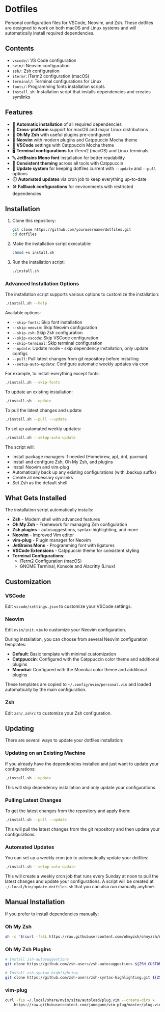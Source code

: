 # Dotfiles

Personal configuration files for VSCode, Neovim, and Zsh. These dotfiles are designed to work on both macOS and Linux systems and will automatically install required dependencies.

## Contents

- `vscode/`: VS Code configuration
- `nvim/`: Neovim configuration
- `zsh/`: Zsh configuration
- `iterm/`: iTerm2 configuration (macOS)
- `terminal/`: Terminal configurations for Linux
- `fonts/`: Programming fonts installation scripts
- `install.sh`: Installation script that installs dependencies and creates symlinks

## Features

- 🚀 **Automatic installation** of all required dependencies
- 🔄 **Cross-platform** support for macOS and major Linux distributions
- 🧩 **Oh My Zsh** with useful plugins pre-configured
- 🎨 **Neovim** with modern plugins and Catppuccin Mocha theme
- 🧰 **VSCode** settings with Catppuccin Mocha theme
- 🖥️ **Terminal configurations** for iTerm2 (macOS) and Linux terminals
- 🔤 **JetBrains Mono font** installation for better readability
- 🌈 **Consistent theming** across all tools with Catppuccin
- 🔁 **Update system** for keeping dotfiles current with `--update` and `--pull` options
- ⏱️ **Automated updates** via cron job to keep everything up-to-date
- 🛠️ **Fallback configurations** for environments with restricted dependencies

## Installation

1. Clone this repository:
   ```bash
   git clone https://github.com/yourusername/dotfiles.git
   cd dotfiles
   ```

2. Make the installation script executable:
   ```bash
   chmod +x install.sh
   ```

3. Run the installation script:
   ```bash
   ./install.sh
   ```

### Advanced Installation Options

The installation script supports various options to customize the installation:

```bash
./install.sh --help
```

Available options:
- `--skip-fonts`: Skip font installation
- `--skip-neovim`: Skip Neovim configuration
- `--skip-zsh`: Skip Zsh configuration
- `--skip-vscode`: Skip VSCode configuration
- `--skip-terminal`: Skip terminal configuration
- `--update`: Update mode - skip dependency installation, only update configs
- `--pull`: Pull latest changes from git repository before installing
- `--setup-auto-update`: Configure automatic weekly updates via cron

For example, to install everything except fonts:
```bash
./install.sh --skip-fonts
```

To update an existing installation:
```bash
./install.sh --update
```

To pull the latest changes and update:
```bash
./install.sh --pull --update
```

To set up automated weekly updates:
```bash
./install.sh --setup-auto-update
```

The script will:

- Install package managers if needed (Homebrew, apt, dnf, pacman)
- Install and configure Zsh, Oh My Zsh, and plugins
- Install Neovim and vim-plug
- Automatically back up any existing configurations (with .backup suffix)
- Create all necessary symlinks
- Set Zsh as the default shell

## What Gets Installed

The installation script automatically installs:

- **Zsh** - Modern shell with advanced features
- **Oh My Zsh** - Framework for managing Zsh configuration
- **Zsh plugins** - autosuggestions, syntax-highlighting, and more
- **Neovim** - Improved Vim editor
- **vim-plug** - Plugin manager for Neovim
- **JetBrains Mono** - Programming font with ligatures
- **VSCode Extensions** - Catppuccin theme for consistent styling
- **Terminal Configurations**:
  - iTerm2 Configuration (macOS)
  - GNOME Terminal, Konsole and Alacritty (Linux)

## Customization

### VSCode

Edit `vscode/settings.json` to customize your VSCode settings.

### Neovim

Edit `nvim/init.vim` to customize your Neovim configuration.

During installation, you can choose from several Neovim configuration templates:
- **Default**: Basic template with minimal customization
- **Catppuccin**: Configured with the Catppuccin color theme and additional plugins
- **Monokai**: Configured with the Monokai color theme and additional plugins

These templates are copied to `~/.config/nvim/personal.vim` and loaded automatically by the main configuration.

### Zsh

Edit `zsh/.zshrc` to customize your Zsh configuration.

## Updating

There are several ways to update your dotfiles installation:

### Updating on an Existing Machine

If you already have the dependencies installed and just want to update your configurations:

```bash
./install.sh --update
```

This will skip dependency installation and only update your configurations.

### Pulling Latest Changes

To get the latest changes from the repository and apply them:

```bash
./install.sh --pull --update
```

This will pull the latest changes from the git repository and then update your configurations.

### Automated Updates

You can set up a weekly cron job to automatically update your dotfiles:

```bash
./install.sh --setup-auto-update
```

This will create a weekly cron job that runs every Sunday at noon to pull the latest changes and update your configurations. A script will be created at `~/.local/bin/update-dotfiles.sh` that you can also run manually anytime.

## Manual Installation

If you prefer to install dependencies manually:

### Oh My Zsh
```bash
sh -c "$(curl -fsSL https://raw.githubusercontent.com/ohmyzsh/ohmyzsh/master/tools/install.sh)"
```

### Oh My Zsh Plugins
```bash
# Install zsh-autosuggestions
git clone https://github.com/zsh-users/zsh-autosuggestions ${ZSH_CUSTOM:-~/.oh-my-zsh/custom}/plugins/zsh-autosuggestions

# Install zsh-syntax-highlighting
git clone https://github.com/zsh-users/zsh-syntax-highlighting.git ${ZSH_CUSTOM:-~/.oh-my-zsh/custom}/plugins/zsh-syntax-highlighting
```

### vim-plug
```bash
curl -fLo ~/.local/share/nvim/site/autoload/plug.vim --create-dirs \
    https://raw.githubusercontent.com/junegunn/vim-plug/master/plug.vim
```